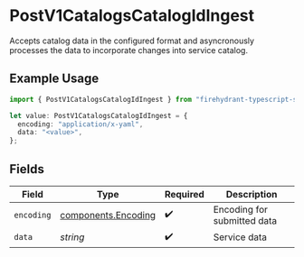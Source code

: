 # PostV1CatalogsCatalogIdIngest

Accepts catalog data in the configured format and asyncronously processes the data to incorporate changes into service catalog.

## Example Usage

```typescript
import { PostV1CatalogsCatalogIdIngest } from "firehydrant-typescript-sdk/models/components";

let value: PostV1CatalogsCatalogIdIngest = {
  encoding: "application/x-yaml",
  data: "<value>",
};
```

## Fields

| Field                                                      | Type                                                       | Required                                                   | Description                                                |
| ---------------------------------------------------------- | ---------------------------------------------------------- | ---------------------------------------------------------- | ---------------------------------------------------------- |
| `encoding`                                                 | [components.Encoding](../../models/components/encoding.md) | :heavy_check_mark:                                         | Encoding for submitted data                                |
| `data`                                                     | *string*                                                   | :heavy_check_mark:                                         | Service data                                               |